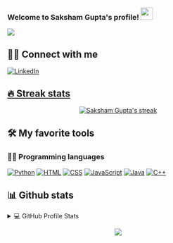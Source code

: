 <h3>
  Welcome to Saksham Gupta's profile!
  <img src="https://media.giphy.com/media/hvRJCLFzcasrR4ia7z/giphy.gif" width="28">
</h3>

<!-- Typing SVG by DenverCoder1 - https://github.com/sakshamg27/readme-typing-svg -->
<p>
  <a href="https://github.com/sakshamg27/readme-typing-svg"><img src="https://readme-typing-svg.herokuapp.com/?lines=Web+Developer;JAVA"></a>
</p>


## 🙋‍♂️ Connect with me

<!-- Badges template - https://github.com/badges/shields -->
<p align="center">
  
  <a href="https://www.linkedin.com/in/saksham27/"><img alt="LinkedIn" title="LinkedIn" src="https://img.shields.io/badge/-LinkedIn-blue?&style=for-the-badge&logo=linkedin&logoColor=white">
</p>

## 🔥 Streak stats

<!-- GitHub Readme Streak Stats - https://github.com/sakshamg27/github-readme-streak-stats -->
<p align="center">
  <a href="https://github.com/sakshamg27/github-readme-streak-stats">
    <img alt="Saksham Gupta's streak" src="https://github-readme-streak-stats.herokuapp.com/?user=sakshamg27&theme=monokai-metallian&hide_border=true"/>
  </a>

<!-- Some badges are from https://github.com/Ileriayo/markdown-badges -->

## 🛠️ My favorite tools

### 👨‍💻 Programming languages

<p>
    <a href="#"><img alt="Python" src="https://img.shields.io/badge/Python%20-%2314354C.svg?logo=python&logoColor=white"></a>
  <a href="#"><img alt="HTML" src="https://img.shields.io/badge/HTML%20-%23E34F26.svg?logo=html5&logoColor=white"></a>
  <a href ="#"><img alt="CSS" src="https://img.shields.io/badge/CSS3-1572B6?style=for-the-badge&logo=css3&logoColor=white"></a>
  <a href ="#"><img alt="JavaScript" src="https://img.shields.io/badge/JavaScript-F7DF1E?style=for-the-badge&logo=javascript&logoColor=black"></a>
  <a href ="#"><img alt="Java" src="https://img.shields.io/badge/Java-ED8B00?style=for-the-badge&logo=java&logoColor=white"></a>
  <a href ="#"><img alt="C++" src="https://img.shields.io/badge/C%2B%2B-00599C?style=for-the-badge&logo=c%2B%2B&logoColor=white"></a>
</p>

## 📊 Github stats

<!-- https://github.com/sakshamg27/github-readme-stats -->
<details> 
  <summary>💻 GitHub Profile Stats</summary>
  <br/>
    <a href="https://github.com/sakshamg27/github-readme-stats"><img alt="Saksham's Github Stats" src="https://sakshamg27-github-readme-stats.vercel.app/api?username=sakshamg27&show_icons=true&count_private=true&theme=react&hide_border=true&bg_color=1F222E&title_color=F85D7F&icon_color=F8D866" /></a>
  <a href="https://github.com/asakshamg27/github-readme-stats"><img alt="Saksham's Top Languages" src="https://sakshamg27-github-readme-stats.vercel.app/api/top-langs/?username=sakshamg27&langs_count=8&layout=compact&theme=react&hide_border=true&bg_color=1F222E&title_color=F85D7F&icon_color=F8D866" /></a>
  <br/>
</details>
<p align = "center">
  <a href="https://github.com/sakshamg27"><img src = "https://github-profile-trophy.vercel.app/?username=sakshamg27"></a>
</p>
